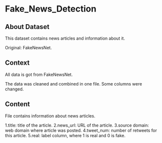 # Fake_News_Detection

## About Dataset
This dataset contains news articles and information about it.

Original: FakeNewsNet.

## Context
All data is got from FakeNewsNet.

The data was cleaned and combined in one file. Some columns were changed.

## Content
File contains information about news articles.

1.title: title of the article.
2.news_url: URL of the article.
3.source domain: web domain where article was posted.
4.tweet_num: number of retweets for this article.
5.real: label column, where 1 is real and 0 is fake.
